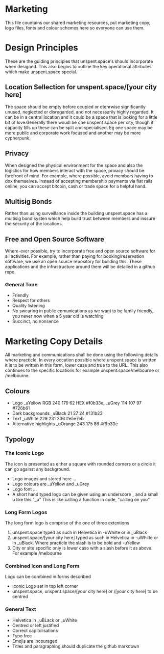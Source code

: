 # Marketing

This file countains our shared marketing resources, put marketing copy, logo files, fonts and colour schemes here so everyone can use them.

# Design Principles
These are the guiding principles that  unspent.space's should incorporate when designed. This also begins to outline the key operational attributes which make unspent.space special. 

## Location Sellection for unspent.space/[your city here] 
The space should be empty before ocupied or otehrwise significantly unused, neglected or disregarded, and not necessarily highly regarded. It can be in a central location and it could be a space that is looking for a little bit of love.Generally there woudl be one unspent.space per city, though if capacity fills up these can be split and specialised. Eg one space may be more public and corporate work focused and another may be more cypherpunk.

## Privacy
When designed the physical environment for the space and also the logistics for how members interact with the space, privacy should be forefront of mind. For example, where possible, avoid members having to dox themselves. Instead of accepting membership payments via fiat rails online, you can accept bitcoin, cash or trade space for a helpful hand.

## Multisig Bonds
Rather than using surveillance inside the building unspent.space has a multisig bond systen which help build trust between members and inssure the security of the locations.

## Free and Open Source Software
Where-ever possible, try to incorporate free and open source software for all activities. For example, rather than paying for booking/reservation software, we use an open source repository for building this. These applications and the infrastructure around them will be detailed in a github repo.

### General Tone
- Friendly
- Respect for others
- Quality listening
- No swearing in public comunications as we want to be family friendly, you never now when a 5 year old is watching
- Succinct, no nonsence

# Marketing Copy Details
All marketing and communications shall be done using the followiing details where practicle. In every occation possible where unspent.space is written it is to be written in this form, lower case and true to the URL. This also continues to the specific locations for example unspent.space/melbourne or /melbourne.

## Colours
- Logo _uYellow RGB 240 179 62 HEX #f0b33e, _uGrey 114 107 97 #726b61
- Dark backgrounds _uBlack 21 27 24 #131b23
- Text _uWhite 229 231 236 #e5e7eb
- Alternative highlights _uOrange 243 175 86 #f9b33e 

## Typology

### The Iconic Logo
The icon is presented as either a square with rounded corners or a circle it can go against any background.
- Logo images and stored here ...
- Logo colours are _uYellow and _uGrey
- Logo font ...
- A short hand typed logo can be given using an underscore _ and a small u like this "_u" This is like calling a function in code, "calling on you"

### Long Form Logos
The long form logo is comprise of the one of three extentions
1. unspent.space typed as such in Helvetica in -uWhilte or in _uBlack
2. unspent.space/[your city here] typed as such in Helvetica in -uWhilte or in _uBlack. Where practicle the slash is to be bold and -uYellow
3. City or site specific only is lower case with a slash before it as above. For example /melbourne

### Combined Icon and Long Form
Logo can be combined in forms described
- Iconic Logo set in top left corner
- unspent.space, unspent.space/[your city here] or /[your city here] to be centred 


### General Text
- Helvetica in _uBLack or _uWhite
- Centred or left justified
- Correct capitolisations
- Typo free
- Emojis are incouraged
- Titles and paragraphing should duplicate the github markdown


